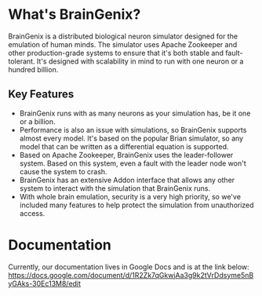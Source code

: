 # What's BrainGenix?
BrainGenix is a distributed biological neuron simulator designed for the emulation of human minds. The simulator uses Apache Zookeeper and other production-grade systems to ensure that it's both stable and fault-tolerant. It's designed with scalability in mind to run with one neuron or a hundred billion.

## Key Features
 - BrainGenix runs with as many neurons as your simulation has, be it one or a billion.
 - Performance is also an issue with simulations, so BrainGenix supports almost every model. It's based on the popular Brian simulator, so any model that can be written as a differential equation is supported.
 - Based on Apache Zookeeper, BrainGenix uses the leader-follower system. Based on this system, even a fault with the leader node won't cause the system to crash.
 - BrainGenix has an extensive Addon interface that allows any other system to interact with the simulation that BrainGenix runs.
 - With whole brain emulation, security is a very high priority, so we've included many features to help protect the simulation from unauthorized access.

# Documentation
Currently, our documentation lives in Google Docs and is at the link below: 
https://docs.google.com/document/d/1R2Zk7qGkwjAa3g9k2tVrDdsyme5nByGAks-30Ec13M8/edit
